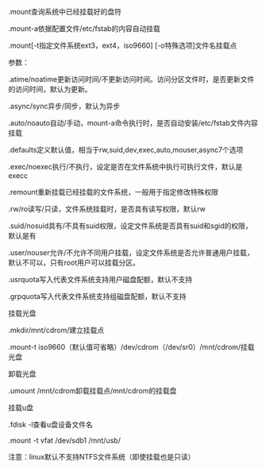 .mount查询系统中已经挂载好的盘符

.mount-a依据配置文件/etc/fstab的内容自动挂载

.mount\[-t指定文件系统ext3，ext4，iso9660\] \[-o特殊选项\]文件名挂载点

参数：

.atime/noatime更新访问时间/不更新访问时间。访问分区文件时，是否更新文件的访问时间，默认为更新。

.async/sync异步/同步，默认为异步

.auto/noauto自动/手动，mount-a命令执行时，是否自动安装/etc/fstab文件内容挂载

.defaults定义默认值，相当于rw,suid,dev,exec,auto,mouser,async7个选项

.exec/noexec执行/不执行，设定是否在文件系统中执行可执行文件，默认是execc

.remount重新挂载已经挂载的文件系统，一般用于指定修改特殊权限

.rw/ro读写/只读，文件系统挂载时，是否具有读写权限，默认rw

.suid/nosuid具有/不具有suid权限，设定文件系统是否具有suid和sgid的权限，默认是有

.user/nouser允许/不允许不同用户挂载，设定文件系统是否允许普通用户挂载，默认不可以，只有root用户可以挂载分区。

.usrquota写入代表文件系统支持用户磁盘配额，默认不支持

.grpquota写入代表文件系统支持组磁盘配额，默认不支持



挂载光盘

.mkdir/mnt/cdrom/建立挂载点

.mount-t iso9660（默认值可省略）/dev/cdrom（/dev/sr0）/mnt/cdrom/挂载光盘

卸载光盘

.umount /mnt/cdrom卸载挂载点/mnt/cdrom的挂载盘



挂载u盘

.fdisk -l查看u盘设备文件名

.mount -t vfat /dev/sdb1 /mnt/usb/

注意：linux默认不支持NTFS文件系统（即使挂载也是只读）





